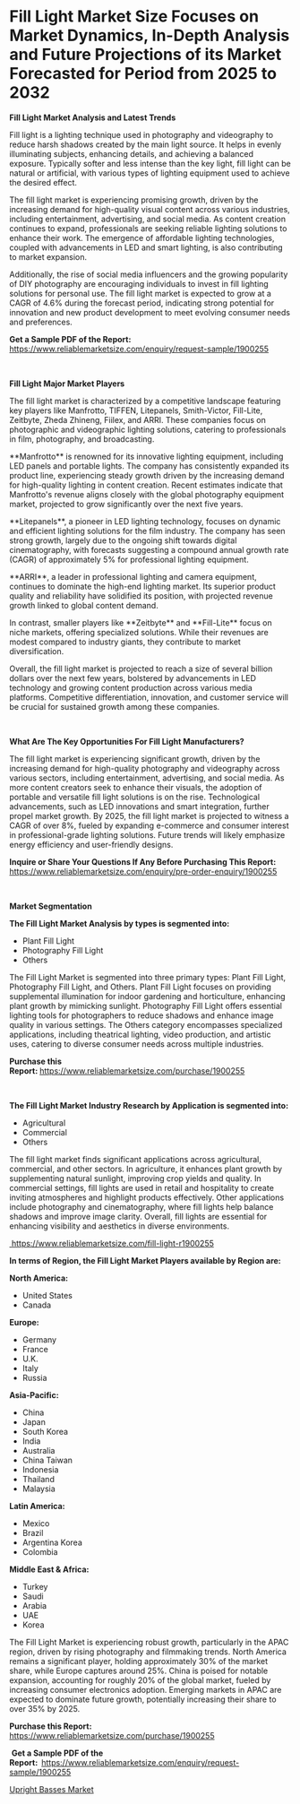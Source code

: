 <p><h1>Fill Light Market Size Focuses on Market Dynamics, In-Depth Analysis and Future Projections of its Market Forecasted for Period from 2025 to 2032</h1></p><p><strong>Fill Light Market Analysis and Latest Trends</strong></p>
<p><p>Fill light is a lighting technique used in photography and videography to reduce harsh shadows created by the main light source. It helps in evenly illuminating subjects, enhancing details, and achieving a balanced exposure. Typically softer and less intense than the key light, fill light can be natural or artificial, with various types of lighting equipment used to achieve the desired effect.</p><p>The fill light market is experiencing promising growth, driven by the increasing demand for high-quality visual content across various industries, including entertainment, advertising, and social media. As content creation continues to expand, professionals are seeking reliable lighting solutions to enhance their work. The emergence of affordable lighting technologies, coupled with advancements in LED and smart lighting, is also contributing to market expansion.</p><p>Additionally, the rise of social media influencers and the growing popularity of DIY photography are encouraging individuals to invest in fill lighting solutions for personal use. The fill light market is expected to grow at a CAGR of 4.6% during the forecast period, indicating strong potential for innovation and new product development to meet evolving consumer needs and preferences.</p></p>
<p><strong>Get a Sample PDF of the Report:&nbsp;</strong> <a href="https://www.reliablemarketsize.com/enquiry/request-sample/1900255?utm_campaign=3254&utm_medium=2&utm_source=Github&utm_content=ia&utm_term=05042025&utm_id=fill-light">https://www.reliablemarketsize.com/enquiry/request-sample/1900255</a></p>
<p>&nbsp;</p>
<p><strong>Fill Light Major Market Players</strong></p>
<p><p>The fill light market is characterized by a competitive landscape featuring key players like Manfrotto, TIFFEN, Litepanels, Smith-Victor, Fill-Lite, Zeitbyte, Zheda Zhineng, Fiilex, and ARRI. These companies focus on photographic and videographic lighting solutions, catering to professionals in film, photography, and broadcasting.</p><p>**Manfrotto** is renowned for its innovative lighting equipment, including LED panels and portable lights. The company has consistently expanded its product line, experiencing steady growth driven by the increasing demand for high-quality lighting in content creation. Recent estimates indicate that Manfrotto's revenue aligns closely with the global photography equipment market, projected to grow significantly over the next five years.</p><p>**Litepanels**, a pioneer in LED lighting technology, focuses on dynamic and efficient lighting solutions for the film industry. The company has seen strong growth, largely due to the ongoing shift towards digital cinematography, with forecasts suggesting a compound annual growth rate (CAGR) of approximately 5% for professional lighting equipment.</p><p>**ARRI**, a leader in professional lighting and camera equipment, continues to dominate the high-end lighting market. Its superior product quality and reliability have solidified its position, with projected revenue growth linked to global content demand.</p><p>In contrast, smaller players like **Zeitbyte** and **Fill-Lite** focus on niche markets, offering specialized solutions. While their revenues are modest compared to industry giants, they contribute to market diversification.</p><p>Overall, the fill light market is projected to reach a size of several billion dollars over the next few years, bolstered by advancements in LED technology and growing content production across various media platforms. Competitive differentiation, innovation, and customer service will be crucial for sustained growth among these companies.</p></p>
<p>&nbsp;</p>
<p><strong>What Are The Key Opportunities For Fill Light Manufacturers?</strong></p>
<p><p>The fill light market is experiencing significant growth, driven by the increasing demand for high-quality photography and videography across various sectors, including entertainment, advertising, and social media. As more content creators seek to enhance their visuals, the adoption of portable and versatile fill light solutions is on the rise. Technological advancements, such as LED innovations and smart integration, further propel market growth. By 2025, the fill light market is projected to witness a CAGR of over 8%, fueled by expanding e-commerce and consumer interest in professional-grade lighting solutions. Future trends will likely emphasize energy efficiency and user-friendly designs.</p></p>
<p><strong>Inquire or Share Your Questions If Any Before Purchasing This Report:</strong> <a href="https://www.reliablemarketsize.com/enquiry/pre-order-enquiry/1900255?utm_campaign=3254&utm_medium=2&utm_source=Github&utm_content=ia&utm_term=05042025&utm_id=fill-light">https://www.reliablemarketsize.com/enquiry/pre-order-enquiry/1900255</a></p>
<p>&nbsp;</p>
<p><strong>Market Segmentation</strong></p>
<p><strong>The Fill Light Market Analysis by types is segmented into:</strong></p>
<p><ul><li>Plant Fill Light</li><li>Photography Fill Light</li><li>Others</li></ul></p>
<p><p>The Fill Light Market is segmented into three primary types: Plant Fill Light, Photography Fill Light, and Others. Plant Fill Light focuses on providing supplemental illumination for indoor gardening and horticulture, enhancing plant growth by mimicking sunlight. Photography Fill Light offers essential lighting tools for photographers to reduce shadows and enhance image quality in various settings. The Others category encompasses specialized applications, including theatrical lighting, video production, and artistic uses, catering to diverse consumer needs across multiple industries.</p></p>
<p><strong>Purchase this Report:&nbsp;</strong><a href="https://www.reliablemarketsize.com/purchase/1900255?utm_campaign=3254&utm_medium=2&utm_source=Github&utm_content=ia&utm_term=05042025&utm_id=fill-light">https://www.reliablemarketsize.com/purchase/1900255</a></p>
<p>&nbsp;</p>
<p><strong>The Fill Light Market Industry Research by Application is segmented into:</strong></p>
<p><ul><li>Agricultural</li><li>Commercial</li><li>Others</li></ul></p>
<p><p>The fill light market finds significant applications across agricultural, commercial, and other sectors. In agriculture, it enhances plant growth by supplementing natural sunlight, improving crop yields and quality. In commercial settings, fill lights are used in retail and hospitality to create inviting atmospheres and highlight products effectively. Other applications include photography and cinematography, where fill lights help balance shadows and improve image clarity. Overall, fill lights are essential for enhancing visibility and aesthetics in diverse environments.</p></p>
<p><a href="https://www.reliablemarketsize.com/fill-light-r1900255?utm_campaign=3254&utm_medium=2&utm_source=Github&utm_content=ia&utm_term=05042025&utm_id=fill-light">&nbsp;https://www.reliablemarketsize.com/fill-light-r1900255</a></p>
<p><strong>In terms of Region, the Fill Light Market Players available by Region are:</strong></p>
<p>
    <p> <strong> North America: </strong>
        <ul>
            <li>United States</li>
            <li>Canada</li>
        </ul>
        </p> 
    <p> <strong> Europe: </strong>
        <ul>
            <li>Germany</li>
            <li>France</li>
            <li>U.K.</li>
            <li>Italy</li>
            <li>Russia</li>
        </ul>
        </p> 
    <p> <strong> Asia-Pacific: </strong>
        <ul>
            <li>China</li>
            <li>Japan</li>
            <li>South Korea</li>
            <li>India</li>
            <li>Australia</li>
            <li>China Taiwan</li>
            <li>Indonesia</li>
            <li>Thailand</li>
            <li>Malaysia</li>
        </ul>
        </p> 
    <p> <strong> Latin America: </strong>
        <ul>
            <li>Mexico</li>
            <li>Brazil</li>
            <li>Argentina Korea</li>
            <li>Colombia</li>
        </ul>
        </p> 
    <p> <strong> Middle East & Africa: </strong>
        <ul>
            <li>Turkey</li>
            <li>Saudi</li>
            <li>Arabia</li>
            <li>UAE</li>
            <li>Korea</li>
        </ul>
    </p>
    </p>
<p><p>The Fill Light Market is experiencing robust growth, particularly in the APAC region, driven by rising photography and filmmaking trends. North America remains a significant player, holding approximately 30% of the market share, while Europe captures around 25%. China is poised for notable expansion, accounting for roughly 20% of the global market, fueled by increasing consumer electronics adoption. Emerging markets in APAC are expected to dominate future growth, potentially increasing their share to over 35% by 2025.</p></p>
<p><strong>Purchase this Report: </strong><a href="https://www.reliablemarketsize.com/purchase/1900255?utm_campaign=3254&utm_medium=2&utm_source=Github&utm_content=ia&utm_term=05042025&utm_id=fill-light">https://www.reliablemarketsize.com/purchase/1900255</a></p>
<p>&nbsp;<strong>Get a Sample PDF of the Report:&nbsp;&nbsp;</strong><a href="https://www.reliablemarketsize.com/enquiry/request-sample/1900255?utm_campaign=3254&utm_medium=2&utm_source=Github&utm_content=ia&utm_term=05042025&utm_id=fill-light">https://www.reliablemarketsize.com/enquiry/request-sample/1900255</a></p>
<p><strong></strong></p>
<p><p><a href="https://github.com/ziwersekos/Market-Research-Report-List-1/blob/main/upright-basses-market.md?utm_campaign=3254&utm_medium=2&utm_source=Github&utm_content=ia&utm_term=05042025&utm_id=fill-light">Upright Basses Market</a></p></p>